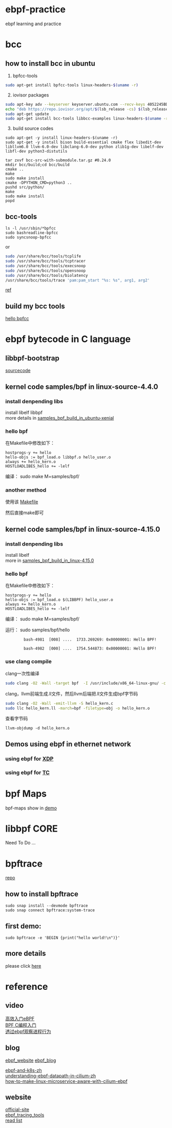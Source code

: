 # ebpf-practice
ebpf learning and practice

# bcc
## how to install bcc in ubuntu
1. bpfcc-tools
```bash
sudo apt-get install bpfcc-tools linux-headers-$(uname -r)
```
2. iovisor packages
```bash
sudo apt-key adv --keyserver keyserver.ubuntu.com --recv-keys 4052245BD4284CDD
echo "deb https://repo.iovisor.org/apt/$(lsb_release -cs) $(lsb_release -cs) main" | sudo tee /etc/apt/sources.list.d/iovisor.list
sudo apt-get update
sudo apt-get install bcc-tools libbcc-examples linux-headers-$(uname -r)
```
3. build source codes
```
sudo apt-get -y install linux-headers-$(uname -r)
sudo apt-get -y install bison build-essential cmake flex libedit-dev libllvm6.0 llvm-6.0-dev libclang-6.0-dev python zlib1g-dev libelf-dev libfl-dev python3-distutils

tar zxvf bcc-src-with-submodule.tar.gz #0.24.0
mkdir bcc/build;cd bcc/build
cmake ..
make
sudo make install
cmake -DPYTHON_CMD=python3 ..
pushd src/python/
make
sudo make install
popd
```
## bcc-tools
```
ls -l /usr/sbin/*bpfcc
sudo bashreadline-bpfcc
sudo syncsnoop-bpfcc
```
or
```bash
sudo /usr/share/bcc/tools/tcplife
sudo /usr/share/bcc/tools/tcptracer
sudo /usr/share/bcc/tools/execsnoop
sudo /usr/share/bcc/tools/opensnoop
sudo /usr/share/bcc/tools/biolatency
/usr/share/bcc/tools/trace 'pam:pam_start "%s: %s", arg1, arg2'
```
[ref](https://linux.cn/article-9139-1.html)

## build my bcc tools
[hello bpfcc](bcc/hello_bpfcc.py)

# ebpf bytecode in C language
## libbpf-bootstrap
[sourcecode](https://github.com/libbpf/libbpf-bootstrap)

## kernel code samples/bpf in linux-source-4.4.0
### install denpending libs
install libelf libbpf<br>
more details in [samples_bpf_build_in_ubuntu-xenial](samples_bpf_build_in_ubuntu-xenial.md)

### hello bpf
在Makefile中修改如下：
```
hostprogs-y += hello
hello-objs := bpf_load.o libbpf.o hello_user.o
always += hello_kern.o
HOSTLOADLIBES_hello += -lelf
```
编译：
sudo make M=samples/bpf/

### another method
使用该 [Makefile](helloBpf/Makefile) 

然后直接make即可

## kernel code samples/bpf in linux-source-4.15.0
### install denpending libs
install libelf <br>
more in [samples_bpf_build_in_linux-4.15.0](samples_bpf_build_in_linux-4.15.0.md)

### hello bpf
在Makefile中修改如下：
```
hostprogs-y += hello
hello-objs := bpf_load.o $(LIBBPF) hello_user.o
always += hello_kern.o
HOSTLOADLIBES_hello += -lelf
```
编译：
sudo make M=samples/bpf/

运行：
sudo samples/bpf/hello

            bash-4981  [008] ....  1733.269269: 0x00000001: Hello BPF!

            bash-4982  [000] ....  1754.544873: 0x00000001: Hello BPF!

### use clang compile 
clang一次性编译
```bash
sudo clang -O2 -Wall -target bpf  -I /usr/include/x86_64-linux-gnu/ -c hello_kern.c -o hello_kern.o
```
clang，llvm前端生成.ll文件，然后llvm后端把.ll文件生成bpf字节码
```bash
sudo clang -O2 -Wall -emit-llvm -S hello_kern.c
sudo llc hello_kern.ll -march=bpf -filetype=obj -o hello_kern.o
```
查看字节码
```
llvm-objdump -d hello_kern.o
```
## Demos using ebpf in ethernet network

### using ebpf  for [XDP](xdp/README.md)

### using ebpf for [TC](tc/README.md)

# bpf Maps
bpf-maps show in [demo](bpf-maps/README.md)

# libbpf CORE
Need To Do ...

# bpftrace
[repo](https://github.com/iovisor/bpftrace)
## how to install bpftrace
```
sudo snap install --devmode bpftrace
sudo snap connect bpftrace:system-trace
```

## first demo:
```
sudo bpftrace -e 'BEGIN {print("hello world!\n")}'

```

## more details
please click  [here](bpftrace/README.md)

# reference
## video
[高效入门eBPF](https://www.bilibili.com/video/BV1LX4y157Gp/)<br>
[BPF C编程入门](https://www.bilibili.com/video/BV1f54y1h74r/)<br>
[透过ebpf观察进程行为](https://www.bilibili.com/video/BV1Bt411S7tg?from=search&seid=13293646945432916857)

## blog
[ebpf_website](https://www.ebpf.top)
[ebpf_blog](https://davidlovezoe.club/wordpress/archives/tag/bpf)

[ebpf-and-k8s-zh](http://arthurchiao.art/blog/ebpf-and-k8s-zh/)<br>
[understanding-ebpf-datapath-in-cilium-zh](http://arthurchiao.art/blog/understanding-ebpf-datapath-in-cilium-zh/)<br>
[how-to-make-linux-microservice-aware-with-cilium-ebpf](https://github.com/DavadDi/bpf_study/blob/master/how-to-make-linux-microservice-aware-with-cilium-ebpf/index.md)

## website
[official-site](https://ebpf.io)<br>
[ebpf_tracing_tools](http://www.brendangregg.com/ebpf.html)<br>
[read list](https://linux.cn/article-9507-1.html)
